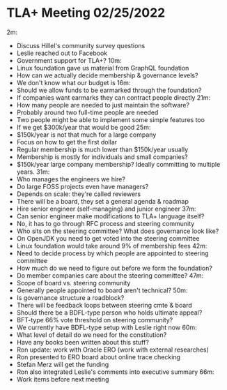 # TLA+ Meeting 02/25/2022

2m:
 * Discuss Hillel's community survey questions
 * Leslie reached out to Facebook
 * Government support for TLA+?
10m:
 * Linux foundation gave us material from GraphQL foundation
 * How can we actually decide membership & governance levels?
 * We don't know what our budget is
16m:
 * Should we allow funds to be earmarked through the foundation?
 * If companies want earmarks they can contract people directly
21m:
 * How many people are needed to just maintain the software?
 * Probably around two full-time people are needed
 * Two people might be able to implement some simple features too
 * If we get $300k/year that would be good
25m:
 * $150k/year is not that much for a large company
 * Focus on how to get the first dollar
 * Regular membership is much lower than $150k/year usually
 * Membership is mostly for individuals and small companies?
 * $150k/year large company membership? Ideally committing to multiple years.
31m:
 * Who manages the engineers we hire?
 * Do large FOSS projects even have managers?
 * Depends on scale: they're called reviewers
 * There will be a board, they set a general agenda & roadmap
 * Hire senior engineer (self-managing) and junior engineer
37m:
 * Can senior engineer make modifications to TLA+ language itself?
 * No, it has to go through RFC process and steering community
 * Who sits on the steering committee? What does governance look like?
 * On OpenJDK you need to get voted into the steering committee
 * Linux foundation would take around 9% of membership fees
42m:
 * Need to decide process by which people are appointed to steering committee
 * How much do we need to figure out before we form the foundation?
 * Do member companies care about the steering committee?
47m:
 * Scope of board vs. steering community
 * Generally people appointed to board aren't technical?
50m:
 * Is governance structure a roadblock?
 * There will be feedback loops between steering cmte & board
 * Should there be a BDFL-type person who holds ultimate appeal?
 * BFT-type 66% vote threshold on steering community?
 * We currently have BDFL-type setup with Leslie right now
60m:
 * What level of detail do we need for the constitution?
 * Have any books been written about this stuff?
 * Ron update: work with Oracle ERO (work with external researches)
 * Ron presented to ERO board about online trace checking
 * Stefan Merz will get the funding
 * Ron also integrated Leslie's comments into executive summary
66m:
 * Work items before next meeting
